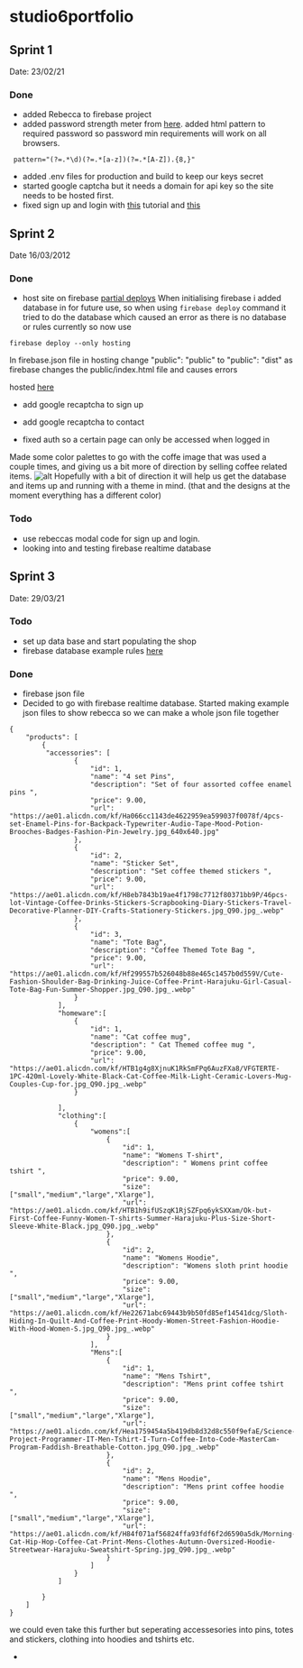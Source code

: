 # studio6portfolio
## Sprint 1
Date: 23/02/21

### Done
- added Rebecca to firebase project
- added password strength meter from [here](https://www.npmjs.com/package/vue-password-strength-meter). added html pattern to required password so password min requirements will work on all browsers. 
```
 pattern="(?=.*\d)(?=.*[a-z])(?=.*[A-Z]).{8,}"
```
-  added .env files for production and build to keep our keys secret 
-  started google captcha but it needs a domain for api key so the site needs to be hosted first. 
-  fixed sign up and login with [this](https://blog.logrocket.com/vue-firebase-authentication/) tutorial and [this](https://dev.to/gautemeekolsen/vue-guard-routes-with-firebase-authentication-f4l) 


## Sprint 2

Date 16/03/2012

### Done
- host site on firebase
 [partial deploys](https://firebase.google.com/docs/cli/#partial_deploys) When initialising firebase i added database in for future use, so when using ```firebase deploy``` command it tried to do the database which caused an error as there is no database or rules currently 
so now use 
```
firebase deploy --only hosting 
```
In firebase.json file in hosting change "public": "public" to "public": "dist" as firebase changes the public/index.html file and causes errors 

hosted [here](https://ecommerceapp-e526f.web.app)

- add google recaptcha to sign up

- add google recaptcha to contact
- fixed auth so a certain page can only be accessed when logged in 

Made some color palettes to go with the coffe image that was used a couple times, and giving us a bit more of direction by selling coffee related items.
![alt](https://i.ibb.co/gD4Dhny/coffeepalette2.png)
Hopefully with a bit of direction it will help us get the database and items up and running with a theme in mind. (that and the designs at the moment everything has a different color)

### Todo
- use rebeccas modal code for sign up and login.
- looking into and testing firebase realtime database


## Sprint 3
Date: 29/03/21
### Todo
- set up data base and start populating the shop
- firebase database example rules [here](https://medium.com/@juliomacr/10-firebase-realtime-database-rule-templates-d4894a118a98)
### Done
- firebase json file 
- Decided to go with firebase realtime database. Started making example json files to show rebecca so we can make a whole json file together
```
{
    "products": [
        {
         "accessories": [
                {
                    "id": 1,
                    "name": "4 set Pins",
                    "description": "Set of four assorted coffee enamel pins ",
                    "price": 9.00,
                    "url": "https://ae01.alicdn.com/kf/Ha066cc1143de4622959ea599037f0078f/4pcs-set-Enamel-Pins-for-Backpack-Typewriter-Audio-Tape-Mood-Potion-Brooches-Badges-Fashion-Pin-Jewelry.jpg_640x640.jpg"
                },
                {
                    "id": 2,
                    "name": "Sticker Set",
                    "description": "Set coffee themed stickers ",
                    "price": 9.00,
                    "url": "https://ae01.alicdn.com/kf/H8eb7843b19ae4f1798c7712f80371bb9P/46pcs-lot-Vintage-Coffee-Drinks-Stickers-Scrapbooking-Diary-Stickers-Travel-Decorative-Planner-DIY-Crafts-Stationery-Stickers.jpg_Q90.jpg_.webp"
                },
                {
                    "id": 3,
                    "name": "Tote Bag",
                    "description": "Coffee Themed Tote Bag ",
                    "price": 9.00,
                    "url": "https://ae01.alicdn.com/kf/Hf299557b526048b88e465c1457b0d559V/Cute-Fashion-Shoulder-Bag-Drinking-Juice-Coffee-Print-Harajuku-Girl-Casual-Tote-Bag-Fun-Summer-Shopper.jpg_Q90.jpg_.webp"
                }
            ],
            "homeware":[
                {
                    "id": 1,
                    "name": "Cat coffee mug",
                    "description": " Cat Themed coffee mug ",
                    "price": 9.00,
                    "url": "https://ae01.alicdn.com/kf/HTB1g4g8XjnuK1RkSmFPq6AuzFXa8/VFGTERTE-1PC-420ml-Lovely-White-Black-Cat-Coffee-Milk-Light-Ceramic-Lovers-Mug-Couples-Cup-for.jpg_Q90.jpg_.webp"
                }

            ],
            "clothing":[
                {
                    "womens":[
                        {
                            "id": 1,
                            "name": "Womens T-shirt",
                            "description": " Womens print coffee tshirt ",
                            "price": 9.00,
                            "size":["small","medium","large","Xlarge"],
                            "url": "https://ae01.alicdn.com/kf/HTB1h9ifUSzqK1RjSZFpq6ykSXXam/Ok-but-First-Coffee-Funny-Women-T-shirts-Summer-Harajuku-Plus-Size-Short-Sleeve-White-Black.jpg_Q90.jpg_.webp"
                        },
                        {
                            "id": 2,
                            "name": "Womens Hoodie",
                            "description": "Womens sloth print hoodie ",
                            "price": 9.00,
                            "size":["small","medium","large","Xlarge"],
                            "url": "https://ae01.alicdn.com/kf/He22671abc69443b9b50fd85ef14541dcg/Sloth-Hiding-In-Quilt-And-Coffee-Print-Hoody-Women-Street-Fashion-Hoodie-With-Hood-Women-S.jpg_Q90.jpg_.webp"
                        }
                    ],
                    "Mens":[
                        {
                            "id": 1,
                            "name": "Mens Tshirt",
                            "description": "Mens print coffee tshirt ",
                            "price": 9.00,
                            "size":["small","medium","large","Xlarge"],
                            "url": "https://ae01.alicdn.com/kf/Hea1759454a5b419db8d32d8c550f9efaE/Science-Project-Programmer-IT-Men-Tshirt-I-Turn-Coffee-Into-Code-MasterCam-Program-Faddish-Breathable-Cotton.jpg_Q90.jpg_.webp"
                        },
                        {
                            "id": 2,
                            "name": "Mens Hoodie",
                            "description": "Mens print coffee hoodie ",
                            "price": 9.00,
                            "size":["small","medium","large","Xlarge"],
                            "url": "https://ae01.alicdn.com/kf/H84f071af56824ffa93fdf6f2d6590a5dk/Morning-Cat-Hip-Hop-Coffee-Cat-Print-Mens-Clothes-Autumn-Oversized-Hoodie-Streetwear-Harajuku-Sweatshirt-Spring.jpg_Q90.jpg_.webp"
                        }
                    ]
                }
            ]
            
        }
    ]
}
```
we could even take this further but seperating accessesories into pins, totes and stickers, clothing into hoodies and tshirts etc.


- 
